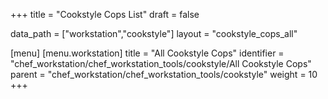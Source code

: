 +++
title = "Cookstyle Cops List"
draft = false

data_path = ["workstation","cookstyle"]
layout = "cookstyle_cops_all"

[menu]
  [menu.workstation]
    title = "All Cookstyle Cops"
    identifier = "chef_workstation/chef_workstation_tools/cookstyle/All Cookstyle Cops"
    parent = "chef_workstation/chef_workstation_tools/cookstyle"
    weight = 10
+++

<!-- The contents of this page are automatically generated from data files in the docs-chef-io/data/workstation/cookstyle directory in the chef/chef-workstation repository. -->
